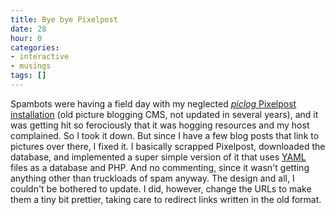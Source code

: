 ```yaml
---
title: Bye bye Pixelpost
date: 28
hour: 0
categories:
- interactive
- musings
tags: []
---
```


Spambots were having a field day with my neglected [_piclog_ Pixelpost installation](http://piclog.agj.cl/) (old picture blogging CMS, not updated in several years), and it was getting hit so ferociously that it was hogging resources and my host complained. So I took it down. But since I have a few blog posts that link to pictures over there, I fixed it. I basically scrapped Pixelpost, downloaded the database, and implemented a super simple version of it that uses [YAML](http://www.yaml.org/) files as a database and PHP. And no commenting, since it wasn't getting anything other than truckloads of spam anyway. The design and all, I couldn't be bothered to update. I did, however, change the URLs to make them a tiny bit prettier, taking care to redirect links written in the old format.
